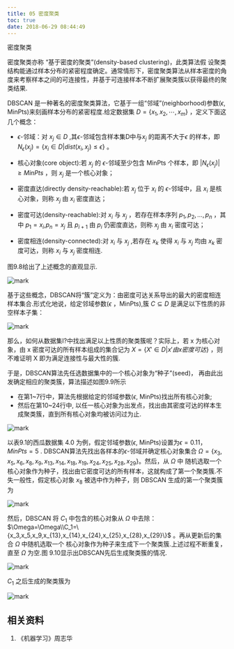 ```yaml
---
title: 05 密度聚类
toc: true
date: 2018-06-29 08:44:49
---
```







密度聚类

密度聚类亦称 “基于密度的聚类”(density-based clustering)，此类算法假 设聚类结构能通过样本分布的紧密程度确定。通常情形下，密度聚类算法从样本密度的角度来考察样本之间的可连接性，并基于可连接样本不断扩展聚类簇以获得最终的聚类结果.

DBSCAN 是一种著名的密度聚类算法，它基于一组“邻域”(neighborhood)参数($\epsilon$, MinPts)来刻画样本分布的紧密程度.给定数据集 $D=\{x_1,x_2,\cdots ,x_m\}$ ，定义下面这几个概念：


- $\epsilon$-邻域：对 $x_j\in D$ ,其$\epsilon$-邻域包含样本集D中与$x_j$ 的距离不大于$\epsilon$ 的样本，即 $N_{\epsilon}(x_j)=\{x_i\in D|dist(x_i,x_j)\leq \epsilon\}$ 。


- 核心对象(core object):若 $x_j$ 的 $\epsilon$-邻域至少包含 MinPts 个样本，即 $|N_{\epsilon}(x_j)|\geq MinPts$ ，则 $x_j$ 是一个核心对象；
- 密度直达(directly density-reachable):若 $x_j$ 位于 $x_i$ 的 $\epsilon$-邻域中，且 $x_i$ 是核心对象，则称 $x_j$ 由 $x_i$ 密度直达；

- 密度可达(density-reachable):对 $x_i$ 与 $x_j$ ，若存在样本序列 $p_1,p_2,\ldots ,p_n$ ，其中 $p_1=x_i$,$p_n=x_j$ 且 $p_{i+1}$ 由 $p_i$ 仍密度直达，则称 $x_j$ 由 $x_i$ 密度可达；

- 密度相连(density-connected):对 $x_i$ 与 $x_j$ ,若存在 $x_k$ 使得 $x_i$ 与 $x_j$ 均由 $x_k$ 密度可达，则称 $x_i$ 与 $x_j$ 密度相连.

图9.8给出了上述概念的直观显示.

![mark](http://pacdb2bfr.bkt.clouddn.com/blog/image/180629/GHI38dc7e7.png?imageslim)


基于这些概念，DBSCAN将“簇”定义为：由密度可达关系导出的最大的密度相连样本集合.形式化地说，给定邻域参数($\epsilon$ ，MinPts),簇 $C\subseteq D$ 是满足以下性质的非空样本子集：

![mark](http://pacdb2bfr.bkt.clouddn.com/blog/image/180629/iHmGE6G6La.png?imageslim)

那么，如何从数据集I?中找出满足以上性质的聚类簇呢？实际上，若 x 为核心对象，由 x 密度可达的所有样本组成的集合记为 $X=\{X'\in D|x'由 x 密度可达\}$ ，则不难证明 X 即为满足连接性与最大性的簇.

于是，DBSCAN算法先任选数据集中的一个核心对象为“种子”(seed)， 再由此出发确定相应的聚类簇，算法描述如图9.9所示
- 在第1~7行中，算法先根据给定的邻域参数($\epsilon$, MinPts)找出所有核心对象;
- 然后在第10~24行中, 以任一核心对象为出发点，找出由其密度可达的样本生成聚类簇，直到所有核心对象均被访问过为止.

![mark](http://pacdb2bfr.bkt.clouddn.com/blog/image/180629/3FFafeJfC0.png?imageslim)

以表9.1的西瓜数据集 4.0 为例，假定邻域参数($\epsilon$, MinPts)设置为$\epsilon=0.11$，$MinPts = 5$ . DBSCAN算法先找出各样本的$\epsilon$-邻域并确定核心对象集合 $\Omega=\{x_3, x_5, x_6, x_8, x_9,x_{13},x_{14},x_{18},x_{19},x_{24},x_{25},x_{28},x_{29}\}$。然后，从 $\Omega$ 中 随机选取一个核心对象作为种子，找出由它密度可达的所有样本，这就构成了第一个聚类簇.不失一般性，假定核心对象 $x_8$ 被选中作为种子，则 DBSCAN 生成的第一个聚类簇为

![mark](http://pacdb2bfr.bkt.clouddn.com/blog/image/180629/I9j2GAHCk7.png?imageslim)

然后，DBSCAN 将 $C_1$ 中包含的核心对象从 $\Omega$ 中去除：$\Omega=\Omega\\C_1=\{x_3,x_5,x_9,x_{13},x_{14},x_{24},x_{25},x_{28},x_{29}\}$ 。再从更新后的集合 $\Omega$ 中随机选取一个 核心对象作为种子来生成下一个聚类簇.上述过程不断重复，直至 $\Omega$ 为空.图 9.10显示出DBSCAN先后生成聚类簇的情况.

![mark](http://pacdb2bfr.bkt.clouddn.com/blog/image/180629/Dl8iB4jEHE.png?imageslim)

 $C_1$ 之后生成的聚类簇为

![mark](http://pacdb2bfr.bkt.clouddn.com/blog/image/180629/imcDlBfJc5.png?imageslim)



## 相关资料
1. 《机器学习》周志华
